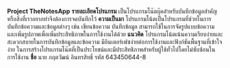 **Project TheNotesApp**
**รายละเอียดโปรแกรม** เป็นโปรแกรมโน๊ตบุ๊คสำหรับบันทึกข้อมูลสำคัญหรือสิ่งที่เราอยากทำจึงต้องการจดบันทึกไว้
**ความเป็นมา** โปรแกรมโน้ตเป็นโปรแกรมที่ช่วยในการบันทึกข้อความและข้อมูลต่างๆ เช่น เขียนข้อความ บันทึกข้อมูล สามารถใช้ในการจัดรูปแบบข้อความและเพิ่มรูปภาพเพื่อเพิ่มประสิทธิภาพในการใช้งานได้ด้วย
**แนวคิด** โปรแกรมโน้ตเน้นความเรียบง่ายและสะดวกสบายในการบันทึกข้อมูลและข้อความ มีอินเตอร์เฟซง่ายต่อการใช้งานและฟังก์ชันพื้นฐานที่เข้าใจง่าย ในการสร้างโปรแกรมโน๊ตที่เป็นประโยชน์และมีประสิทธิภาพสำหรับผู้ใช้ทั่วไปโดยไม่ซับซ้อนในการใช้งาน
**ชื่อ** นาย กฤตวัฒน์ อินทรสิทธิ์ รหัส 643450644-8
